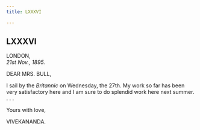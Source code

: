 ```yaml
---
title: LXXXVI

---
```





  

  


## LXXXVI

LONDON,  
*21st Nov., 1895.*

DEAR MRS. BULL,

 

I sail by the *Britannic* on Wednesday, the 27th. My work so far has
been very satisfactory here and I am sure to do splendid work here next
summer. . . . 

Yours with love,

VIVEKANANDA.


